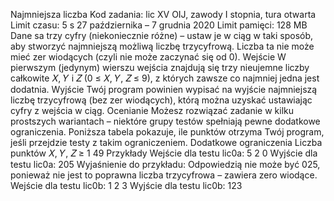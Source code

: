 Najmniejsza liczba
Kod zadania: lic
XV OIJ, zawody I stopnia, tura otwarta Limit czasu: 5 s
27 października – 7 grudnia 2020 Limit pamięci: 128 MB
Dane sa trzy cyfry (niekoniecznie różne) – ustaw je w ciąg w taki sposób, aby stworzyć najmniejszą możliwą liczbę
trzycyfrową. Liczba ta nie może mieć zer wiodących (czyli nie może zaczynać się od 0).
Wejście
W pierwszym (jedynym) wierszu wejścia znajdują się trzy nieujemne liczby całkowite 𝑋, 𝑌 i 𝑍 (0 ≤ 𝑋, 𝑌, 𝑍 ≤ 9),
z których zawsze co najmniej jedna jest dodatnia.
Wyjście
Twój program powinien wypisać na wyjście najmniejszą liczbę trzycyfrową (bez zer wiodących), którą można uzyskać
ustawiając cyfry z wejścia w ciąg.
Ocenianie
Możesz rozwiązać zadanie w kilku prostszych wariantach – niektóre grupy testów spełniają pewne dodatkowe ograniczenia.
Poniższa tabela pokazuje, ile punktów otrzyma Twój program, jeśli przejdzie testy z takim ograniczeniem.
Dodatkowe ograniczenia Liczba punktów
𝑋, 𝑌, 𝑍 ≥ 1 49
Przykłady
Wejście dla testu lic0a:
5 2 0
Wyjście dla testu lic0a:
205
Wyjaśnienie do przykładu: Odpowiedzią nie może być 025, ponieważ nie jest to poprawna liczba trzycyfrowa – zawiera
zero wiodące.
Wejście dla testu lic0b:
1 2 3
Wyjście dla testu lic0b:
123